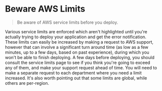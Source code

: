 # Beware AWS Limits

> Be aware of AWS service limits before you deploy.

Various service limits are enforced which aren't highlighted until you're actually trying to deploy your application and get the error notification. These limits can easily be increased by making a request to AWS support, however that can involve a significant turn around time (as low as a few minutes, up to a few days, based on past experience), during which you won't be able to finish deploying. A few days before deploying, you should consult the service limits page to see if you think you're going to exceed any of them, and make your support request ahead of time. You will need to make a separate request to each department where you need a limit increased. It's also worth pointing out that some limits are global, while others are per-region.